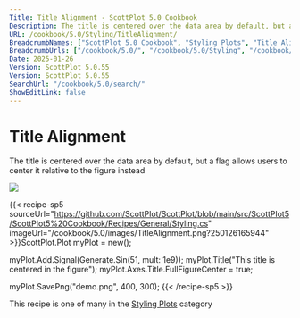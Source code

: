 ```yaml
---
Title: Title Alignment - ScottPlot 5.0 Cookbook
Description: The title is centered over the data area by default, but a flag allows users to center it relative to the figure instead
URL: /cookbook/5.0/Styling/TitleAlignment/
BreadcrumbNames: ["ScottPlot 5.0 Cookbook", "Styling Plots", "Title Alignment"]
BreadcrumbUrls: ["/cookbook/5.0/", "/cookbook/5.0/Styling", "/cookbook/5.0/Styling/TitleAlignment"]
Date: 2025-01-26
Version: ScottPlot 5.0.55
Version: ScottPlot 5.0.55
SearchUrl: "/cookbook/5.0/search/"
ShowEditLink: false
---
```



<div class='d-flex align-items-center mt-5'>
<h1 class='me-2 text-dark my-0 border-0'>Title Alignment</h1>
</div>

The title is centered over the data area by default, but a flag allows users to center it relative to the figure instead

[![](/cookbook/5.0/images/TitleAlignment.png?250126165944)](/cookbook/5.0/images/TitleAlignment.png?250126165944)

{{< recipe-sp5 sourceUrl="https://github.com/ScottPlot/ScottPlot/blob/main/src/ScottPlot5/ScottPlot5%20Cookbook/Recipes/General/Styling.cs" imageUrl="/cookbook/5.0/images/TitleAlignment.png?250126165944" >}}ScottPlot.Plot myPlot = new();

myPlot.Add.Signal(Generate.Sin(51, mult: 1e9));
myPlot.Title("This title is centered in the figure");
myPlot.Axes.Title.FullFigureCenter = true;

myPlot.SavePng("demo.png", 400, 300);
{{< /recipe-sp5 >}}

<div class='my-5 text-center'>This recipe is one of many in the <a href='/cookbook/5.0/Styling'>Styling Plots</a> category</div>


